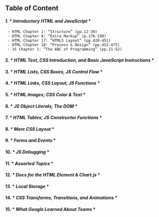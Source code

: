 ## Table of Content


#### 1. * *Introductory HTML and JavaScript* *
     - HTML Chapter 1: “Structure” (pp.12-39)
     - HTML Chapter 8: “Extra Markup” (p.176-199)
     - HTML Chapter 17: “HTML5 Layout” (pp.428-451)
     - HTML Chapter 18: “Process & Design” (pp.452-475)
     - JS Chapter 1: “The ABC of Programming” (pp.11-52)

#### 2. * *HTML Text, CSS Introduction, and Basic JavaScript Instructions* *

#### 3. * *HTML Lists, CSS Boxes, JS Control Flow* *

#### 4. * *HTML Links, CSS Layout, JS Functions* *

#### 5. * *HTML Images; CSS Color & Text* *

#### 6. * *JS Object Literals; The DOM* *

#### 7. * *HTML Tables; JS Constructor Functions* *

#### 8. * *More CSS Layout* *

#### 9. * *Forms and Events* *

#### 10. * *JS Debugging* *

#### 11. * *Assorted Topics* *

#### 12. * *Docs for the HTML <canvas> Element & Chart.js* *

#### 13. * *Local Storage* *

#### 14. * *CSS Transforms, Transitions, and Animations* *

#### 15. * *What Google Learned About Teams* *
